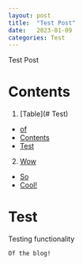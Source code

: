 ```yaml
---
layout: post
title:  "Test Post"
date:   2023-01-09
categories: Test
---
```


Test Post

# Contents
1. [Table](# Test)
 - [of](#)
 - [Contents](#)
 - [Test](#)
2. [Wow](#)
 - [So](#)
 - [Cool!](#)

# Test

Testing functionality
```bash
Of the blog!
```
